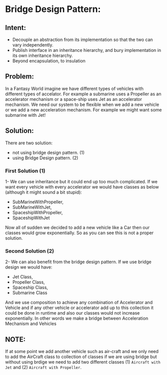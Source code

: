 # Bridge Design Pattern:
    
   ## Intent:
   - Decouple an abstraction from its implementation so that the two can vary independently.
   - Publish interface in an inheritance hierarchy, and bury implementation in its own inheritance hierarchy.
   - Beyond encapsulation, to insulation
    
   ## Problem:
   In a Fantasy World imagine we have different types of vehicles with different types of accelator.
   For example a submarine uses a Propeller as an accelerator mechanism or a space-ship uses Jet as an 
   accelerator mechanism. 
   We need our system to be flexible when we add a new vehicle or we add a new acceleration mechanism.
   For example we might want some submarine with Jet!
    
   ## Solution:
   There are two solution:
    
   - not using bridge design pattern. (1)
   - using Bridge Design pattern. (2)
    
   ### First Solution (1)
   1- We can use inheritance but it could end up too much complicated.
   If we want every vehicle with every accelerator we would have classes as below 
   (although it might sound a bit stupid):
   - SubMarineWithPropeller, 
   - SubMarineWithJet, 
   - SpaceshipWithPropeller, 
   - SpaceshipWithJet
            
   Now all of sudden we decided to add a new vehicle like a Car then our classes would grow exponentially.
   So as you can see this is not a proper solution.
      
   ### Second Solution (2)
   2- We can also benefit from the bridge design pattern.
   If we use bridge design we would have:
   - Jet Class,
   - Propeller Class,
   - Spaceship Class,
   - Submarine Class
   
   And we use composition to achieve any combination of Accelerator and Vehicle and if any other vehicle or 
   accelerator add up to this collection it could be done in runtime and also our classes would not increase 
   exponentially. In other words we make a bridge between Acceleration Mechanism and Vehicles
    
   ## NOTE: 
   If at some point we add another vehicle such as air-craft and we only need to add the AirCraft class to 
   collection of classes if we are using bridge but without using brdige we need to add two different classes 
   (1) `Aircraft with Jet` and (2) `Aircraft with Propeller`.